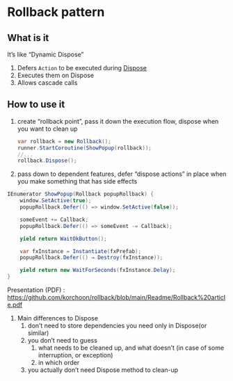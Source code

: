 # Rollback pattern

## What is it

It’s like “Dynamic Dispose”

1. Defers `Action` to be executed during [Dispose](https://learn.microsoft.com/en-us/dotnet/standard/garbage-collection/implementing-dispose)
2. Executes them on Dispose
3. Allows cascade calls

## How to use it

1. create “rollback point”, pass it down the execution flow, dispose when you want to clean up 
    
    ```csharp
    var rollback = new Rollback();
    runner.StartCoroutine(ShowPopup(rollback));
    //...
    rollback.Dispose();
    ```
    
2. pass down to dependent features, defer “dispose actions” in place when you make something that has side effects 

```csharp
IEnumerator ShowPopup(Rollback popupRollback) {
	window.SetActive(true);
	popupRollback.Defer(() => window.SetActive(false));

	someEvent += Callback;
	popupRollback.Defer(() => someEvent -= Callback);

	yield return WaitOkButton();

	var fxInstance = Instantiate(fxPrefab);
	popupRollback.Defer(() ⇒ Destroy(fxInstance));

	yield return new WaitForSeconds(fxInstance.Delay);
}
```
Presentation (PDF) : https://github.com/korchoon/rollback/blob/main/Readme/Rollback%20article.pdf


1. Main differences to Dispose
    1. don’t need to store dependencies you need only in Dispose(or similar) 
    2. you don’t need to guess 
        1. what needs to be cleaned up, and what doesn’t (in case of some interruption, or exception)
        2. in which order
    3. you actually don’t need Dispose method to clean-up
